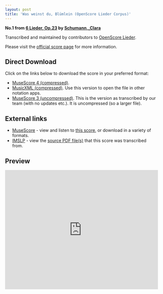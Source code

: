 ```yaml
---
layout: post
title: 'Was weinst du, Blümlein (OpenScore Lieder Corpus)'
---
```


__No.1 from [6 Lieder, Op.23](https://fourscoreandmore.org/openscore/lieder/Schumann%2C_Clara/6_Lieder%2C_Op.23/) by [Schumann,_Clara](https://fourscoreandmore.org/openscore/lieder/Schumann%2C_Clara)__

Transcribed and maintained by contributors to [OpenScore Lieder].

Please visit the [official score page] for more information.

[official score page]: https://musescore.com/openscore-lieder-corpus/scores/5133647
[OpenScore Lieder]: https://musescore.com/openscore-lieder-corpus

## Direct Download

Click on the links below to download the score in your preferred format:
- [MuseScore 4 (compressed)](https://fourscoreandmore.org/openscore/lieder/Schumann%2C_Clara/6_Lieder%2C_Op.23/1_Was_weinst_du%2C_Bl%C3%BCmlein.mscz).
- [MusicXML (compressed)](https://fourscoreandmore.org/openscore/lieder/Schumann%2C_Clara/6_Lieder%2C_Op.23/1_Was_weinst_du%2C_Bl%C3%BCmlein.mxl). Use this version to open the file in other notation apps.
- [MuseScore 3 (uncompressed)](https://raw.githubusercontent.com/OpenScore/Lieder/refs/heads/main/scores/Schumann%2C_Clara/6_Lieder%2C_Op.23/1_Was_weinst_du%2C_Bl%C3%BCmlein/lc5133647.mscx). This is the version as transcribed by our team (with no updates etc.). It is uncompressed (so a larger file).

## External links

- [MuseScore] - view and listen to [this score][MuseScore], or download in a variety of formats.
- [IMSLP] - view the [source PDF file(s)][IMSLP] that this score was transcribed from.

[MuseScore]: https://musescore.com/score/5133647
[IMSLP]: https://imslp.org/wiki/Special:ReverseLookup/485202

## Preview

<iframe width="100%" height="394" src="https://musescore.com/openscore-lieder-corpus/scores/5133647/embed" frameborder="0" allowfullscreen allow="autoplay; fullscreen"></iframe>
